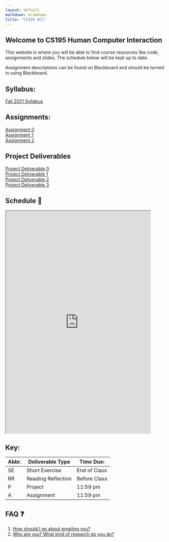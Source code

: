 ```yaml
---
layout: default
markdown: kramdown
title: "CS195 HCI"
---
```


## Welcome to CS195 Human Computer Interaction

This website is where you will be able to find course resources like code, assignments and slides. The schedule below will be kept up to date.

Assignment descriptions can be found on Blackboard and should be turned in using Blackboard.

## Syllabus:

[Fall 2021 Syllabus](/syllabus/)

## Assignments:
[Assignment 0](/A0/) <br>
[Assignment 1](/A1/) <br>
[Assignment 2](/A2)

## Project Deliverables
[Project Deliverable 0](/P0/) <br>
[Project Deliverable 1](/P1/) <br>
[Project Deliverable 2](/P2/)<br>
[Project Deliverable 3](/P3/)

## Schedule 📆 

<iframe width='90%' height='700' src="https://docs.google.com/spreadsheets/d/e/2PACX-1vR1jv1Cvq23kUSv1nYLVjKMspRdJR2JbOmveobQd1j5jKzjs32-mykJeOpEtoMsVFA60Z-syJzMuhuq/pubhtml?gid=626707304&amp;single=true&amp;widget=true&amp;headers=false"></iframe>
<br>

## Key:

| Abbr. | Deliverable Type   | Time Due:    |
|-------|--------------------|--------------|
| SE    | Short Exercise     | End of Class |
| RR    | Reading Reflection | Before Class |
| P     | Project            | 11:59 pm     |
| A     | Assignment         | 11:59 pm     |


## FAQ ❓
1. [How should I go about emailing you?](/email_tips/)
2. [Who are you? What kind of research do you do?](https://merriekay.com)
